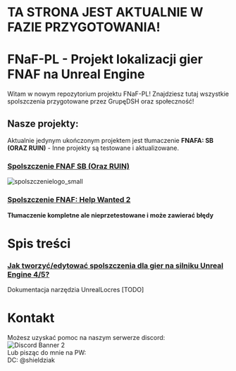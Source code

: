 # TA STRONA JEST AKTUALNIE W FAZIE PRZYGOTOWANIA!

# FNaF-PL - Projekt lokalizacji gier FNAF na Unreal Engine

Witam w nowym repozytorium projektu FNaF-PL! Znajdziesz tutaj wszystkie spolszczenia przygotowane przez GrupęDSH oraz społeczność!

## Nasze projekty:
Aktualnie jedynym ukończonym projektem jest tłumaczenie **FNAFA: SB (ORAZ RUIN)** - Inne projekty są testowane i aktualizowane.
### [**Spolszczenie FNAF SB (Oraz RUIN)**](spolszczenia/FNAF%20Security%20Breach%20(ORAZ%20RUIN)#readme)
![spolszczenielogo_small](https://github.com/Shieldowskyy/fnafpl/assets/32707076/a7766aba-5349-4c11-94f8-68ccf602683a)
### [**Spolszczenie FNAF: Help Wanted 2**](spolszczenia/FNAF%20Help%20Wanted%202#readme)
__Tłumaczenie kompletne ale nieprzetestowane i może zawierać błędy__ 
# Spis treści

### [Jak tworzyć/edytować spolszczenia dla gier na silniku Unreal Engine 4/5?](https://github.com/Shieldowskyy/fnafpl/wiki/Jak-tworzy%C4%87-spolszczenia-do-gier-na-Unreal-Engine-4-5%3F)
Dokumentacja narzędzia UnrealLocres [TODO]

# Kontakt
Możesz uzyskać pomoc na naszym serwerze discord:\
![Discord Banner 2](https://discordapp.com/api/guilds/1022171140883484722/widget.png?style=banner3)\
Lub pisząc do mnie na PW:\
DC: @shieldziak
